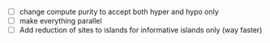  -[ ] change compute purity to accept both hyper and hypo only
 -[ ] make everything parallel
 -[ ] Add reduction of sites to islands for informative islands only (way faster)
